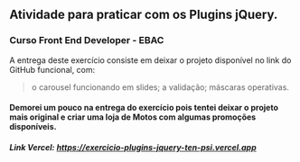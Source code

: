 ## Atividade para praticar com os Plugins jQuery.
### Curso Front End Developer - EBAC 

A entrega deste exercício consiste em deixar o projeto disponível no link do GitHub funcional, com:

> o carousel funcionando em slides;
> a validação;
> máscaras operativas.

#### Demorei um pouco na entrega do exercício pois tentei deixar o projeto mais original e criar uma loja de Motos com algumas promoções disponíveis.

##### Link Vercel: https://exercicio-plugins-jquery-ten-psi.vercel.app

